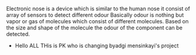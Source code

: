 Electronic nose is a device which is similar to the human nose it consist of array of sensors to detect different odour
Basically odour is nothing but vapor or gas of molecules which consist of different molecules.
Based on the size and shape of the molecule the odour of the component can be detected.
* Hello ALL THis is PK who is changing byadgi mensinkayi's project

